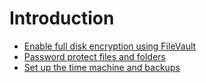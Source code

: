 # Introduction

* [Enable full disk encryption using FileVault](disk-encryption.md)
* [Password protect files and folders](pwprotect.md)
* [Set up the time machine and backups](time-machine.md)

